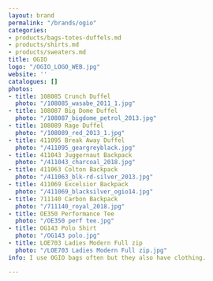 ```yaml
---
layout: brand
permalink: "/brands/ogio"
categories:
- products/bags-totes-duffels.md
- products/shirts.md
- products/sweaters.md
title: OGIO
logo: "/OGIO_LOGO_WEB.jpg"
website: ''
catalogues: []
photos:
- title: 108085 Crunch Duffel
  photo: "/108085_wasabe_2011_1.jpg"
- title: 108087 Big Dome Duffel
  photo: "/108087_bigdome_petrol_2013.jpg"
- title: 108089 Rage Duffel
  photo: "/108089_red_2013_1.jpg"
- title: 411095 Break Away Duffel
  photo: "/411095_geargreyblack.jpg"
- title: 411043 Juggernaut Backpack
  photo: "/411043_charcoal_2018.jpg"
- title: 411063 Colton Backpack
  photo: "/411063_blk-rd-silver_2013.jpg"
- title: 411069 Excelsior Backpack
  photo: "/411069_blacksilver_ogio14.jpg"
- title: 711140 Carbon Backpack
  photo: "/711140_royal_2018.jpg"
- title: OE350 Performance Tee
  photo: "/OE350 perf tee.jpg"
- title: OG143 Polo Shirt
  photo: "/OG143 polo.jpg"
- title: LOE703 Ladies Modern Full zip
  photo: "/LOE703 Ladies Modern Full zip.jpg"
info: I use OGIO bags often but they also have clothing.

---
```

